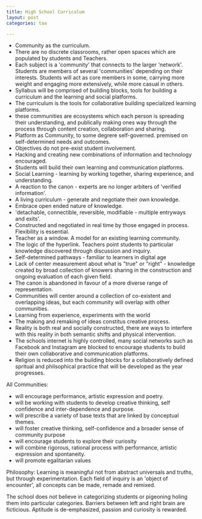```yaml
---
title: High School Curriculum
layout: post
categories: taa

---
```


* Community as the curriculum.
* There are no discrete classrooms, rather open spaces which are populated by students and Teachers.
* Each subject is a 'community' that connects to the larger 'network'. Students are members of several 'communities' depending on their interests. Students will act as core members in some, carrying more weight and engaging more extensively, while more casual in others.
* Syllabus will be comprised of building blocks, tools for building a curriculum and the learning and social platforms.
* The curriculum is the tools for collaborative building specialized learning platforms.
* these communities are ecosystems which each person is spreading their understanding, and publically making ones way through the process through content creation, collaboration and sharing.
* Platform as Community, to some degrere self-governed. premised on self-determined needs and outcomes.
* Objectives do not pre-exist student involvement.
* Hacking and creating new combinations of information and technology encouraged.
* Students will build their own learning and communication platforms.
* Social Learning - learning by working together, sharing experience, and understanding.
* A reaction to the canon - experts are no longer arbiters of 'verified information'.
* A living curriculum - generate and negotiate their own knowledge.
* Embrace open ended nature of knowledge.
* 'detachable, connectible, reversible, modifiable - multiple entryways and exits'.
* Constructed and negotiated in real time by those engaged in process.
Flexibility is essential.
* Teacher as a window. A model for an existing learning community.
* The logic of the hyperlink. Teachers point students to particular knowledge discovered through discussion and inquiry.
* Self-determined pathways - familiar to learners in digital age
* Lack of center measurement about what is "true" or "right" - knowledge created by broad collection of knowers sharing in the construction and ongoing evaluation of each given field.
* The canon is abandoned in favour of a more diverse range of representation.
* Communities will center around a collection of co-existent and overlapping ideas, but each community will overlap with other communities.
* Learning from experience, experiments with the world
* The making and remaking of ideas constitus creative process.
* Reality is both real and socially constructed, there are ways to interfere with this reality in both semantic shifts and physical intervention.
* The schools internet is highly controlled, many social networks such as Facebook and Instagram are blocked to encourage students to build their own collaborative and communication platforms.
* Religion is reduced into the building blocks for a collaboratively defined spritual and philsophical practice that will be developed as the year progresses.

All Communities:
  * will encourage performance, artistic expression and poetry.
  * will be working with students to develop creative thinking, self confidence and inter-dependence and purpose.
  * will prescribe a variety of base texts that are linked by conceptual themes.
  * will foster creative thinking, self-confidence and a broader sense of community purpose
  * will encourage students to explore their curiosity
  * will combine rigorous, rational process with performance, artistic expression and spontaneity.
  * will promote egalitarian values

Philosophy: Learning is meaningful not from abstract universals and truths, but through experimentation. Each field of inquiry is an 'object of encounter', all concepts can be made, remade and remixed.

The school does not believe in categorizing students or pigeoning holing them into particular categories. Barriers between left and right brain are ficticious. Aptitude is de-emphasized, passion and curiosity is rewarded.
